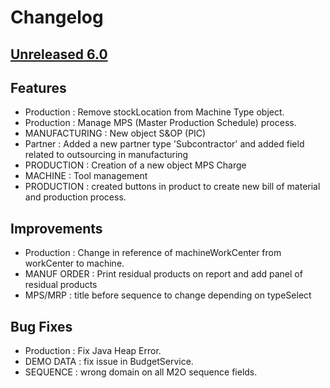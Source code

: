 # Changelog
## [Unreleased 6.0]
## Features

- Production : Remove stockLocation from Machine Type object.
- Production : Manage MPS (Master Production Schedule) process.
- MANUFACTURING : New object S&OP (PIC)
- Partner : Added a new partner type 'Subcontractor' and added field related to outsourcing in manufacturing
- PRODUCTION : Creation of a new object MPS Charge
- MACHINE : Tool management
- PRODUCTION : created buttons in product to create new bill of material and production process.


## Improvements
- Production : Change in reference of machineWorkCenter from workCenter to machine.
- MANUF ORDER : Print residual products on report and add panel of residual products
- MPS/MRP : title before sequence to change depending on typeSelect

## Bug Fixes
- Production : Fix Java Heap Error.
- DEMO DATA : fix issue in BudgetService.
- SEQUENCE : wrong domain on all M2O sequence fields.

[Unreleased 6.0]: https://github.com/axelor/axelor-business-suite/compare/dev...wip
